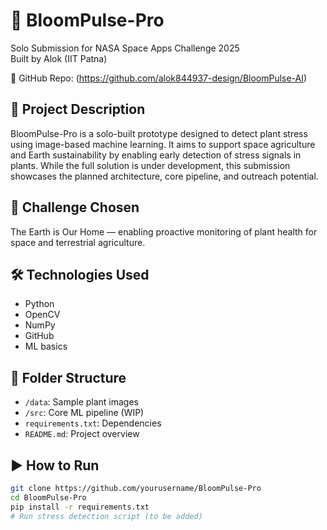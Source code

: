 # 🌱 BloomPulse-Pro  
Solo Submission for NASA Space Apps Challenge 2025  
Built by Alok (IIT Patna)

🔗 GitHub Repo: (https://github.com/alok844937-design/BloomPulse-AI)

## 📘 Project Description  
BloomPulse-Pro is a solo-built prototype designed to detect plant stress using image-based machine learning. It aims to support space agriculture and Earth sustainability by enabling early detection of stress signals in plants. While the full solution is under development, this submission showcases the planned architecture, core pipeline, and outreach potential.

## 🚀 Challenge Chosen  
The Earth is Our Home — enabling proactive monitoring of plant health for space and terrestrial agriculture.

## 🛠️ Technologies Used  
- Python  
- OpenCV  
- NumPy  
- GitHub  
- ML basics

## 📁 Folder Structure  
- `/data`: Sample plant images  
- `/src`: Core ML pipeline (WIP)  
- `requirements.txt`: Dependencies  
- `README.md`: Project overview

## ▶️ How to Run  
```bash
git clone https://github.com/yourusername/BloomPulse-Pro  
cd BloomPulse-Pro  
pip install -r requirements.txt  
# Run stress detection script (to be added)